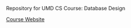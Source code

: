 Repository for UMD CS Course: Database Design

[Course Website](http://www.cs.umd.edu/class/fall2015/cmsc424)
